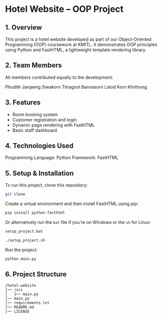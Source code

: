 <!-- # OOP-Website-Project -->

# Hotel Website – OOP Project

## 1. Overview

This project is a hotel website developed as part of our Object-Oriented Programming (OOP) coursework at KMITL. It demonstrates OOP principles using Python and FastHTML, a lightweight template rendering library.

## 2. Team Members

All members contributed equally to the development:

Phudith Janjaeng
Siwakorn Titragool
Bannasorn Lalod
Korn Klinthong


## 3. Features
- Room booking system
- Customer registration and login
- Dynamic page rendering with FastHTML
- Basic staff dashboard


## 4. Technologies Used
Programming Language: Python
Framework: FastHTML


## 5. Setup & Installation
To run this project, clone this repository:
```sh
git clone
```
Create a virtual environment and then install FastHTML using pip:
```sh
pip install python-fasthtml
```

Or alternatively run the `bat` file if you're on Windows or the `sh` for Linux:
```sh
setup_project.bat
```
```sh
./setup_project.sh
```

Run the project:
```sh
python main.py
```

## 6. Project Structure

```
/hotel-website
│── /src
│   ├── main.py
│── main.py
│── requirements.txt
│── README.md
│── LICENSE
```

